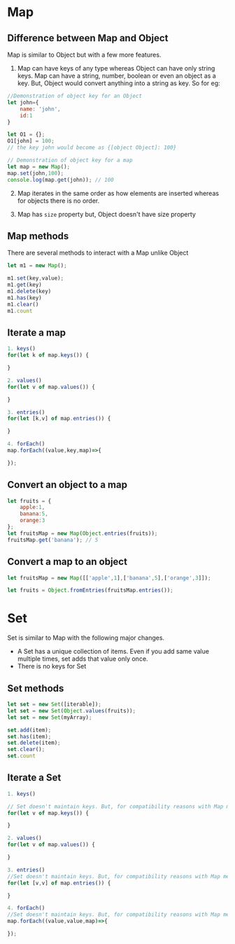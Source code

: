 # Map
## Difference between Map and Object
Map is similar to Object but with a few more features.
1. Map can have keys of any type whereas Object can have only string keys. 
  Map can have a string, number, boolean or even an object as a key. But, Object would convert anything into a string as key. So for eg: 
  ```javascript
  //Demonstration of object key for an Object
  let john={
      name: 'john',
      id:1
  }

  let O1 = {};
  O1[john] = 100; 
  // the key john would become as {[object Object]: 100}

  // Demonstration of object key for a map
  let map = new Map();
  map.set(john,100);
  console.log(map.get(john)); // 100
```

2. Map iterates in the same order as how elements are inserted whereas for objects there is no order.

3. Map has `size` property but, Object doesn't have size property

## Map methods
There are several methods to interact with a Map unlike Object 

```javascript
let m1 = new Map();

m1.set(key,value);
m1.get(key)
m1.delete(key)
m1.has(key)
m1.clear()
m1.count
```
## Iterate a map
```javascript
1. keys()
for(let k of map.keys()) {

}

2. values()
for(let v of map.values()) {

}

3. entries()
for(let [k,v] of map.entries()) {

}

4. forEach()
map.forEach((value,key,map)=>{

});
```

## Convert an object to a map
```javascript
let fruits = {
    apple:1,
    banana:5,
    orange:3
};
let fruitsMap = new Map(Object.entries(fruits));
fruitsMap.get('banana'); // 5
```

## Convert a map to an object
```javascript
let fruitsMap = new Map([['apple',1],['banana',5],['orange',3]]);

let fruits = Object.fromEntries(fruitsMap.entries());
```

# Set
Set is similar to Map with the following major changes.
- A Set has a unique collection of items. Even if you add same value multiple times, set adds that value only once.
- There is no keys for Set

## Set methods
```javascript
let set = new Set([iterable]);
let set = new Set(Object.values(fruits));
let set = new Set(myArray);

set.add(item);
set.has(item);
set.delete(item);
set.clear();
set.count
```

## Iterate a Set
```javascript
1. keys()

// Set doesn't maintain keys. But, for compatibility reasons with Map methods, `set.keys()` would actually return `set.values()` in a Set
for(let v of map.keys()) {

}

2. values()
for(let v of map.values()) {

}

3. entries()
//Set doesn't maintain keys. But, for compatibility reasons with Map methods, `set.entries()` returns [value,value]
for(let [v,v] of map.entries()) {

}

4. forEach()
//Set doesn't maintain keys. But, for compatibility reasons with Map methods, `set.forEach()` returns [value,value]
map.forEach((value,value,map)=>{

});
```